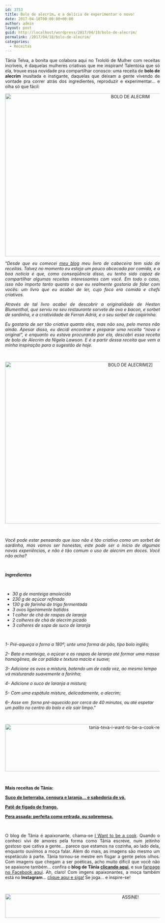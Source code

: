 ```yaml
---
id: 3753
title: Bolo de alecrim… e a delícia de experimentar o novo!
date: 2017-04-18T00:00:00+00:00
author: admin
layout: post
guid: http://localhost/wordpress/2017/04/18/bolo-de-alecrim/
permalink: /2017/04/18/bolo-de-alecrim/
categories:
  - Receitas
---
```

<p align="justify">
  Tânia Telva, a bonita que colabora aqui no Trololó de Mulher com receitas incríveis, é daquelas mulheres criativas que me inspiram! Talentosa que só ela, trouxe essa novidade pra compartilhar conosco: uma receita de <strong>bolo de alecrim</strong> inusitada e instigante, daquelas que deixam a gente vivendo de vontade pra correr atrás dos ingredientes, reproduzir e experimentar… e olha só que fácil:
</p>

<p align="center">
  <img class="alignnone size-full wp-image-13737" src="http://www.trololodemulher.com.br/blog/wp-content/uploads/2017/04/BOLO-DE-ALECRIM.jpg" alt="BOLO DE ALECRIM" width="800" height="530" />
</p>

<p align="justify">
  “<em>Desde que eu comecei </em><a href="https://iwanttobeacook.wordpress.com/" target="_blank"><em>meu blog</em></a><em> meu livro de cabeceira tem sido de receitas. Talvez no momento eu esteja um pouco obcecada por comida, e a boa notícia é que, como conseqüência disso, eu tenho sido capaz de compartilhar algumas receitas interessantes com você. Em todo o caso, isso não importa tanto quanto o que eu realmente gostaria de falar com vocês: um livro que eu acabei de ler, cujo foco era comida e chefs criativos.</em>
</p>

<p align="justify">
  <em>Através de tal livro acabei de descobrir a originalidade de Heston Blumenthal, que serviu no seu restaurante sorvete de ovo e bacon, e sorbet de sardinha, e a criatividade de Ferran Adrià, e o seu sorbet de caipirinha.</em>
</p>

<p align="justify">
  <em>Eu gostaria de ser tão criativa quanto eles, mas não sou, pelo menos não ainda. Apesar disso, eu decidi encontrar e preparar uma receita “nova e original”, e enquanto eu estava procurando por ela, descobri essa receita de bolo de Alecrim da Nigela Lawson. E é a partir dessa receita que vem a minha inspiração para a sugestão de hoje.</em>
</p>

&nbsp;

<p align="center">
  <img class="alignnone size-full wp-image-13738" src="http://www.trololodemulher.com.br/blog/wp-content/uploads/2017/04/BOLO-DE-ALECRIM2.jpg" alt="BOLO DE ALECRIM[2]" width="800" height="527" />
</p>

&nbsp;

<p align="justify">
  <em>Você pode estar pensando que isso não é tão criativo como um sorbet de sardinha, mas vamos ser honestas, este pode ser o início de algumas novas experiências, e não é tão comum o uso de alecrim em doces. Você não acha?</em>
</p>

&nbsp;

**_Ingredientes_**

&nbsp;

  * _30 g de manteiga amolecida_ 
  * _230 g de açúcar refinado_ 
  * _130 g de farinha de trigo fermentada_ 
  * _3 ovos ligeiramente batidos_ 
  * _1 colher de chá de raspas de laranja_ 
  * _2 colheres de chá de alecrim picado_ 
  * _3 colheres de sopa de suco de laranja_

&nbsp;

_1- Pré-aqueça o forno a 180º, unte uma forma de pão, tipo bolo inglês;_

_2- Bata a manteiga, o açúcar e as raspas de laranja até formar uma massa homogênea, de cor pálida e textura macia e suave;_

_3- Adicione os ovos a mistura, batendo um de cada vez, ao mesmo tempo vá misturando suavemente a farinha;_

_4- Adicione o suco de laranja a mistura;_

_5- Com uma espátula misture, delicadamente, o alecrim;_

_6- Asse em  forno pré-aquecido por cerca de 40 minutos, ou até espetar um palito no centro do bolo e ele sair limpo_.”

&nbsp;

<p align="center">
  <img class="alignnone size-full wp-image-13037" src="http://www.trololodemulher.com.br/blog/wp-content/uploads/2016/10/TANIA-TEVA-I-WANT-TO-BE-A-COOK-RECEITAS.jpg" alt="tania-teva-i-want-to-be-a-cook-receitas" width="800" height="154" />
</p>

&nbsp;

**Mais receitas de Tânia:**

<a href="http://www.trololodemulher.com.br/2017/04/11/suco-de-beterraba/" target="_blank"><strong>Suco de beterraba, cenoura e laranja… e sabedoria de vó.</strong></a>

<a href="http://www.trololodemulher.com.br/2017/03/28/pate-de-figado-de-frango/" target="_blank"><strong>Patê de fígado de frango.</strong></a>

<a href="http://www.trololodemulher.com.br/2017/03/21/pera-assada/" target="_blank"><strong>Pera assada: perfeita como entrada, ou sobremesa.</strong></a>

&nbsp;

<p align="justify">
  O blog de Tânia é apaixonante, chama-se <a href="https://iwanttobeacook.wordpress.com/" target="_blank">I Want to be a cook</a>. Quando o conheci vivi de amores pela forma como Tânia escreve, num jeitinho gostoso que cativa a gente… parece que estamos na cozinha, ao lado dela, enquanto ouvimos a moça falar. Além do mais, as imagens são mesmo um espetáculo à parte. Tânia tornou-se mestre em fisgar a gente pelos olhos. Com imagens que chegam a ser poéticas, acho muito difícil que você não se apaixone também… confira o<strong> blog de Tânia <a href="https://iwanttobeacook.wordpress.com/" target="_blank">clicando aqui</a></strong>, e sua <a href="https://www.facebook.com/Iwanttobeacook-818578268272846/" target="_blank">fanpage no Facebook aqui</a>. Ah, claro! Com imgens apaixonantes, a moça também está no <strong>Instagram</strong>… <a href="https://www.instagram.com/iwanttobeacook/" target="_blank">clique aqui e siga!</a> Se joga… e inspire-se!
</p>

&nbsp;

<p align="center">
  <a href="http://feedburner.google.com/fb/a/mailverify?uri=blogbichafemea&loc=pt_BR" target="_blank"><img class="alignnone size-full wp-image-10439" src="http://www.trololodemulher.com.br/blog/wp-content/uploads/2014/09/ASSINE.png" alt="ASSINE!" width="800" height="78" /></a>
</p>

&nbsp;

&nbsp;
